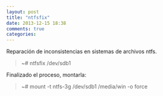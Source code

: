 ```yaml
---
layout: post
title: "ntfsfix"
date: 2013-12-15 18:38
comments: true
categories: 
---
```

Reparación de inconsistencias en sistemas de archivos ntfs.

>~# ntfsfix /dev/sdb1

Finalizado el proceso, montarla:

>~# mount -t ntfs-3g /dev/sdb1 /media/win -o force

